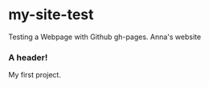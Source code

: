 # my-site-test
Testing a Webpage with Github gh-pages. 
Anna's website


### A header!

My first project. 
